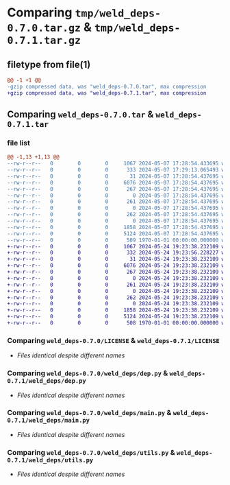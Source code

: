 # Comparing `tmp/weld_deps-0.7.0.tar.gz` & `tmp/weld_deps-0.7.1.tar.gz`

## filetype from file(1)

```diff
@@ -1 +1 @@
-gzip compressed data, was "weld_deps-0.7.0.tar", max compression
+gzip compressed data, was "weld_deps-0.7.1.tar", max compression
```

## Comparing `weld_deps-0.7.0.tar` & `weld_deps-0.7.1.tar`

### file list

```diff
@@ -1,13 +1,13 @@
--rw-r--r--   0        0        0     1067 2024-05-07 17:28:54.433695 weld_deps-0.7.0/LICENSE
--rw-r--r--   0        0        0      333 2024-05-07 17:29:13.065493 weld_deps-0.7.0/pyproject.toml
--rw-r--r--   0        0        0       31 2024-05-07 17:28:54.437695 weld_deps-0.7.0/weld_deps/__init__.py
--rw-r--r--   0        0        0     6076 2024-05-07 17:28:54.437695 weld_deps-0.7.0/weld_deps/dep.py
--rw-r--r--   0        0        0      267 2024-05-07 17:28:54.437695 weld_deps-0.7.0/weld_deps/examples/pack1/beet.yaml
--rw-r--r--   0        0        0        0 2024-05-07 17:28:54.437695 weld_deps-0.7.0/weld_deps/examples/pack1/src/data/pack1/functions/test.mcfunction
--rw-r--r--   0        0        0      261 2024-05-07 17:28:54.437695 weld_deps-0.7.0/weld_deps/examples/pack_no_versions/beet.yaml
--rw-r--r--   0        0        0        0 2024-05-07 17:28:54.437695 weld_deps-0.7.0/weld_deps/examples/pack_no_versions/src/data/pack_not_found/functions/test.mcfunction
--rw-r--r--   0        0        0      262 2024-05-07 17:28:54.437695 weld_deps-0.7.0/weld_deps/examples/pack_not_found/beet.yaml
--rw-r--r--   0        0        0        0 2024-05-07 17:28:54.437695 weld_deps-0.7.0/weld_deps/examples/pack_not_found/src/data/pack_not_found/functions/test.mcfunction
--rw-r--r--   0        0        0     1858 2024-05-07 17:28:54.437695 weld_deps-0.7.0/weld_deps/main.py
--rw-r--r--   0        0        0     5124 2024-05-07 17:28:54.437695 weld_deps-0.7.0/weld_deps/utils.py
--rw-r--r--   0        0        0      509 1970-01-01 00:00:00.000000 weld_deps-0.7.0/PKG-INFO
+-rw-r--r--   0        0        0     1067 2024-05-24 19:23:38.232109 weld_deps-0.7.1/LICENSE
+-rw-r--r--   0        0        0      332 2024-05-24 19:23:56.228227 weld_deps-0.7.1/pyproject.toml
+-rw-r--r--   0        0        0       31 2024-05-24 19:23:38.232109 weld_deps-0.7.1/weld_deps/__init__.py
+-rw-r--r--   0        0        0     6076 2024-05-24 19:23:38.232109 weld_deps-0.7.1/weld_deps/dep.py
+-rw-r--r--   0        0        0      267 2024-05-24 19:23:38.232109 weld_deps-0.7.1/weld_deps/examples/pack1/beet.yaml
+-rw-r--r--   0        0        0        0 2024-05-24 19:23:38.232109 weld_deps-0.7.1/weld_deps/examples/pack1/src/data/pack1/functions/test.mcfunction
+-rw-r--r--   0        0        0      261 2024-05-24 19:23:38.232109 weld_deps-0.7.1/weld_deps/examples/pack_no_versions/beet.yaml
+-rw-r--r--   0        0        0        0 2024-05-24 19:23:38.232109 weld_deps-0.7.1/weld_deps/examples/pack_no_versions/src/data/pack_not_found/functions/test.mcfunction
+-rw-r--r--   0        0        0      262 2024-05-24 19:23:38.232109 weld_deps-0.7.1/weld_deps/examples/pack_not_found/beet.yaml
+-rw-r--r--   0        0        0        0 2024-05-24 19:23:38.232109 weld_deps-0.7.1/weld_deps/examples/pack_not_found/src/data/pack_not_found/functions/test.mcfunction
+-rw-r--r--   0        0        0     1858 2024-05-24 19:23:38.232109 weld_deps-0.7.1/weld_deps/main.py
+-rw-r--r--   0        0        0     5124 2024-05-24 19:23:38.232109 weld_deps-0.7.1/weld_deps/utils.py
+-rw-r--r--   0        0        0      508 1970-01-01 00:00:00.000000 weld_deps-0.7.1/PKG-INFO
```

### Comparing `weld_deps-0.7.0/LICENSE` & `weld_deps-0.7.1/LICENSE`

 * *Files identical despite different names*

### Comparing `weld_deps-0.7.0/weld_deps/dep.py` & `weld_deps-0.7.1/weld_deps/dep.py`

 * *Files identical despite different names*

### Comparing `weld_deps-0.7.0/weld_deps/main.py` & `weld_deps-0.7.1/weld_deps/main.py`

 * *Files identical despite different names*

### Comparing `weld_deps-0.7.0/weld_deps/utils.py` & `weld_deps-0.7.1/weld_deps/utils.py`

 * *Files identical despite different names*

